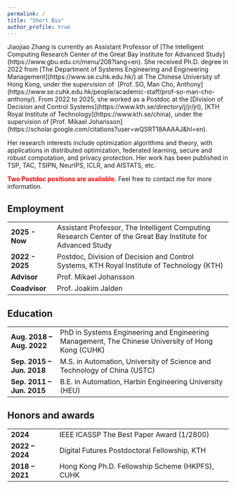 ```yaml
---
permalink: /
title: "Short Bio"
author_profile: true
---
```

<div class="page-content" markdown="1">
Jiaojiao Zhang is currently an Assistant Professor of [The Intelligent Computing Research Center of the Great Bay Institute for Advanced Study](https://www.gbu.edu.cn/menu/208?lang=en). She received Ph.D. degree in 2022 from [The Department of Systems Engineering and Engineering Management](https://www.se.cuhk.edu.hk/) at The Chinese University of Hong Kong, under the supervision of  [Prof. SO, Man Cho, Anthony](https://www.se.cuhk.edu.hk/people/academic-staff/prof-so-man-cho-anthony/). From 2022 to 2025, she worked as a Postdoc at the [Division of Decision and Control Systems](https://www.kth.se/directory/j/jr/jrl), [KTH Royal Institute of Technology](https://www.kth.se/china), under the supervision of [Prof. Mikael Johansson](https://scholar.google.com/citations?user=wQSRT18AAAAJ&hl=en). 

Her research interests include optimization algorithms and theory, with applications in distributed optimization, federated learning, secure and robust computation, and privacy protection. Her work has been published in TSP, TAC, TSIPN, NeurIPS, ICLR, and AISTATS, etc.

**<span style="color:red;">Two Postdoc positions are available.</span>** Feel free to contact me for more information.

</div>

<h2 class="category">Employment</h2>
<table class="table">
  <tbody>
    <tr>
      <td><strong>2025 - Now</strong></td>
      <td>Assistant Professor, The Intelligent Computing Research Center of the Great Bay Institute for Advanced Study</td>
    </tr>
    <tr>
      <td><strong>2022 - 2025</strong></td>
      <td>Postdoc, Division of Decision and Control Systems, KTH Royal Institute of Technology (KTH)</td>
    </tr>
    <tr>
      <td><strong>Advisor</strong></td>
      <td>Prof. Mikael Johansson</td>
    </tr>
    <tr>
      <td><strong>Coadvisor</strong></td>
      <td>Prof. Joakim Jalden</td>
    </tr>
  </tbody>
</table>

<h2 class="category">Education</h2>
<table class="table">
  <tbody>
    <tr>
      <td><strong>Aug. 2018 – Aug. 2022</strong></td>
      <td>PhD in Systems Engineering and Engineering Management, The Chinese University of Hong Kong (CUHK) </td>
    </tr>
    <tr>
      <td><strong>Sep. 2015 – Jun. 2018</strong></td>
      <td>M.S. in Automation, University of Science and Technology of China (USTC)</td>
    </tr>
    <tr>
      <td><strong>Sep. 2011 – Jun. 2015</strong></td>
      <td>B.E. in Automation, Harbin Engineering University (HEU)</td>
    </tr>
  </tbody>
</table>



<h2 class="category">Honors and awards</h2>
<table class="table">
  <tbody>
    <tr>
      <td><strong>2024</strong></td>
      <td>IEEE ICASSP The Best Paper Award (1/2800)</td>
    </tr>
    <tr>
      <td><strong>2022 – 2024</strong></td>
      <td>Digital Futures Postdoctoral Fellowship, KTH</td>
    </tr>
    <tr>
      <td><strong>2018 – 2021</strong></td>
      <td>Hong Kong Ph.D. Fellowship Scheme (HKPFS), CUHK</td>
    </tr>
  </tbody>
</table>

